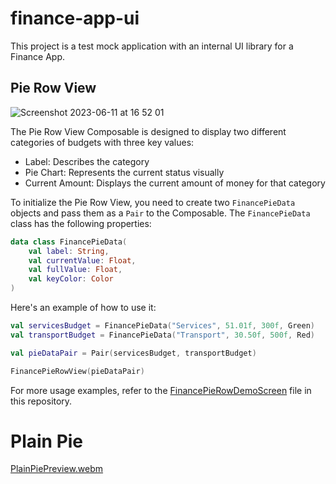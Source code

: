 # finance-app-ui
This project is a test mock application with an internal UI library for a Finance App.

## Pie Row View
![Screenshot 2023-06-11 at 16 52 01](https://github.com/zurche/finance-app-ui/assets/15671525/e6b6cc50-20f7-4bb1-9825-d678363e4c60)

The Pie Row View Composable is designed to display two different categories of budgets with three key values:
- Label: Describes the category
- Pie Chart: Represents the current status visually
- Current Amount: Displays the current amount of money for that category

To initialize the Pie Row View, you need to create two `FinancePieData` objects and pass them as a `Pair` to the Composable. The `FinancePieData` class has the following properties:
```kotlin
data class FinancePieData(
    val label: String,
    val currentValue: Float,
    val fullValue: Float,
    val keyColor: Color
)
```

Here's an example of how to use it:
```kotlin
val servicesBudget = FinancePieData("Services", 51.01f, 300f, Green)
val transportBudget = FinancePieData("Transport", 30.50f, 500f, Red)

val pieDataPair = Pair(servicesBudget, transportBudget)

FinancePieRowView(pieDataPair)
```




For more usage examples, refer to the [FinancePieRowDemoScreen](https://github.com/zurche/finance-app-ui/blob/main/app/src/main/java/com/az/financeapp/ui/screens/FinancePieRowDemoScreen.kt) file in this repository.
# Plain Pie
[PlainPiePreview.webm](https://github.com/zurche/finance-app-ui/assets/15671525/8c8d658a-a9ab-4972-9019-04b3c426056c)
